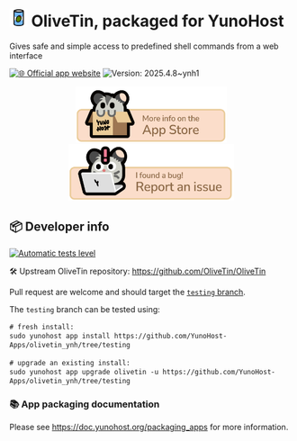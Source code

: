 <!--
N.B.: This README was automatically generated by <https://github.com/YunoHost/apps_tools/blob/main/readme_generator>
It shall NOT be edited by hand.
-->

<h1>
  <img src="https://raw.githubusercontent.com/YunoHost/apps/master/logos/olivetin.png" width="32px" alt="Logo of OliveTin">
  OliveTin, packaged for YunoHost
</h1>

Gives safe and simple access to predefined shell commands from a web interface

[![🌐 Official app website](https://img.shields.io/badge/Official_app_website-darkgreen?style=for-the-badge)](https://www.olivetin.app)
![Version: 2025.4.8~ynh1](https://img.shields.io/badge/Version-2025.4.8~ynh1-rgba(0,150,0,1)?style=for-the-badge)

<div align="center">
<a href="https://apps.yunohost.org/app/olivetin"><img height="100px" src="https://github.com/YunoHost/yunohost-artwork/raw/refs/heads/main/badges/neopossum-badges/badge_more_info_on_the_appstore.svg"/></a>
<a href="https://github.com/YunoHost-Apps/olivetin_ynh/issues"><img height="100px" src="https://github.com/YunoHost/yunohost-artwork/raw/refs/heads/main/badges/neopossum-badges/badge_report_an_issue.svg"/></a>
</div>

## 📦 Developer info

[![Automatic tests level](https://apps.yunohost.org/badge/cilevel/olivetin)](https://ci-apps.yunohost.org/ci/apps/olivetin/)

🛠️ Upstream OliveTin repository: <https://github.com/OliveTin/OliveTin>

Pull request are welcome and should target the [`testing` branch](https://github.com/YunoHost-Apps/olivetin_ynh/tree/testing).

The `testing` branch can be tested using:
```
# fresh install:
sudo yunohost app install https://github.com/YunoHost-Apps/olivetin_ynh/tree/testing

# upgrade an existing install:
sudo yunohost app upgrade olivetin -u https://github.com/YunoHost-Apps/olivetin_ynh/tree/testing
```

### 📚 App packaging documentation

Please see <https://doc.yunohost.org/packaging_apps> for more information.
